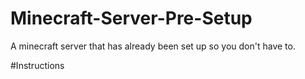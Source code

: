 # Minecraft-Server-Pre-Setup
A minecraft server that has already been set up so you don't have to.

#Instructions
